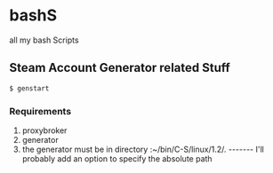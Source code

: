 # bashS
all my bash Scripts

## Steam Account Generator related Stuff
```bash
$ genstart
```
### Requirements
1. proxybroker
1. generator
1. the generator must be in directory :~/bin/C-S/linux/1.2/. ------- I'll probably add an option to specify the absolute path
